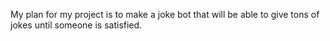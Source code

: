 My plan for my project is to make a joke bot that will be able to give tons of jokes until someone is satisfied. 